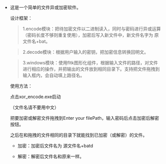 - 这是一个简单的文件异或加密软件。

  设计框架： 

  > 1.encode模块：把待加密文件以二进制读入，同时与密码进行异或运算（密码长度不够则重复使用），加密后写入新文件中，新文件名字为 原文件名+bat。

  > 2.decode模块：根据用户输入的密钥，把加密信息转换回明文。

  > 3.windows模块：使用fltk图形化组件，根据输入文件的路径，对文件进行相应的操作，并把输出的文件放到相同目录下。支持把文件拖拽到输入框内，会自动填上路径名。

  使用方法：

  点击xor_encode.exe启动

  （文件名请不要用中文）

  把要加密或解密文件拖拽到Enter your filePath，输入密码后点击加密后解密按钮。

  之后在和拖拽的文件相同的目录下就能找到已加密（或解密）的文件。

  - 加密：加密后文件名为  源文件名+batd

  - 解密：解密后文件名和原来一样。

    
